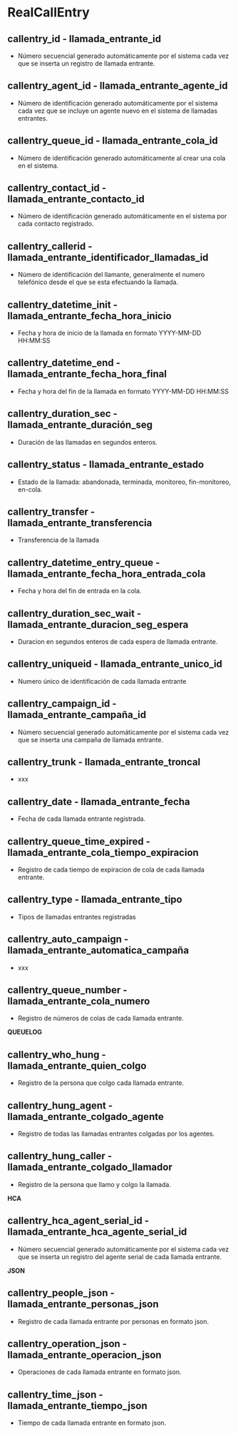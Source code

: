 # RealCallEntry

## callentry_id - llamada_entrante_id
* Número secuencial generado automáticamente por el sistema cada vez que se inserta un registro de llamada entrante.

## callentry_agent_id - llamada_entrante_agente_id
* Número de identificación generado automáticamente por el sistema cada vez que se incluye un agente nuevo en el sistema de llamadas entrantes. 

## callentry_queue_id - llamada_entrante_cola_id
* Número de identificación generado automáticamente al crear una cola en el sistema.

## callentry_contact_id - llamada_entrante_contacto_id 
* Número de identificación generado automáticamente en el sistema por cada contacto registrado.

## callentry_callerid - llamada_entrante_identificador_llamadas_id
* Número de identificación del llamante, generalmente el numero telefónico desde el que se esta efectuando la llamada.

## callentry_datetime_init - llamada_entrante_fecha_hora_inicio
* Fecha y hora de inicio de la llamada en formato YYYY-MM-DD HH:MM:SS

## callentry_datetime_end - llamada_entrante_fecha_hora_final
* Fecha y hora del fin de la llamada en formato YYYY-MM-DD HH:MM:SS

## callentry_duration_sec - llamada_entrante_duración_seg 
* Duración de las llamadas en segundos enteros.

## callentry_status - llamada_entrante_estado
* Estado de la llamada: abandonada, terminada, monitoreo, fin-monitoreo, en-cola.

## callentry_transfer - llamada_entrante_transferencia
* Transferencia de la llamada

## callentry_datetime_entry_queue - llamada_entrante_fecha_hora_entrada_cola
* Fecha y hora del fin de entrada en la cola.

## callentry_duration_sec_wait - llamada_entrante_duracion_seg_espera
* Duracion en segundos enteros de cada espera de llamada entrante.

## callentry_uniqueid - llamada_entrante_unico_id
* Numero único de identificación de cada llamada entrante

## callentry_campaign_id - llamada_entrante_campaña_id	
* Número secuencial generado automáticamente por el sistema cada vez que se inserta una campaña de llamada entrante.

## callentry_trunk - llamada_entrante_troncal
* xxx

## callentry_date - llamada_entrante_fecha
* Fecha de cada llamada entrante registrada.

## callentry_queue_time_expired - llamada_entrante_cola_tiempo_expiracion
* Registro de cada tiempo de expiracion de cola de cada llamada entrante.

## callentry_type - llamada_entrante_tipo
* Tipos de llamadas entrantes registradas

## callentry_auto_campaign - llamada_entrante_automatica_campaña
* xxx

## callentry_queue_number - llamada_entrante_cola_numero
* Registro de números de colas de cada llamada entrante.

__QUEUELOG__

## callentry_who_hung - llamada_entrante_quien_colgo
* Registro de la persona que colgo cada llamada entrante.

## callentry_hung_agent - llamada_entrante_colgado_agente   
* Registro de todas las llamadas entrantes colgadas por los agentes.

## callentry_hung_caller - llamada_entrante_colgado_llamador
* Registro de la persona que llamo y colgo la llamada.

__HCA__

## callentry_hca_agent_serial_id - llamada_entrante_hca_agente_serial_id
* Número secuencial generado automáticamente por el sistema cada vez que se inserta un registro del agente  serial de cada llamada entrante.

__JSON__

## callentry_people_json - llamada_entrante_personas_json
* Registro de cada llamada entrante por personas en formato json.

## callentry_operation_json - llamada_entrante_operacion_json
* Operaciones de cada llamada entrante en formato json.

## callentry_time_json - llamada_entrante_tiempo_json
* Tiempo de cada llamada entrante en formato json.

